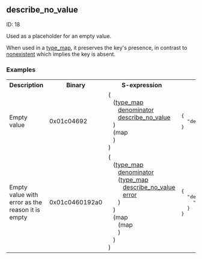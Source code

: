 ## describe_no_value

ID: 18

Used as a placeholder for an empty value.

When used in a [type_map](./type_map.md), it preserves the key's presence, in contrast to [nonexistent](./nonexistent.md) which implies the key is absent.

### Examples

<table><tr><th>Description</th><th>Binary</th><th>S-expression</th><th>Unpacked</th></tr><tr><td>Empty value</td><td>0x01c04692</td><td>(<br>&nbsp;&nbsp;&nbsp;(<a href="./type_map.md">type_map</a> <br>&nbsp;&nbsp;&nbsp;&nbsp;&nbsp;&nbsp;<a href="./denominator.md">denominator</a> <br>&nbsp;&nbsp;&nbsp;&nbsp;&nbsp;&nbsp;<a href="./describe_no_value.md">describe_no_value</a><br>&nbsp;&nbsp;&nbsp;) <br>&nbsp;&nbsp;&nbsp;(map<br>&nbsp;&nbsp;&nbsp;)<br>)</td><td><pre>{
  "denominator": "describe_no_value"
}</pre></td>
<tr><td>Empty value with error as the reason it is empty</td><td>0x01c0460192a0</td><td>(<br>&nbsp;&nbsp;&nbsp;(<a href="./type_map.md">type_map</a> <br>&nbsp;&nbsp;&nbsp;&nbsp;&nbsp;&nbsp;<a href="./denominator.md">denominator</a> <br>&nbsp;&nbsp;&nbsp;&nbsp;&nbsp;&nbsp;(<a href="./type_map.md">type_map</a> <br>&nbsp;&nbsp;&nbsp;&nbsp;&nbsp;&nbsp;&nbsp;&nbsp;&nbsp;<a href="./describe_no_value.md">describe_no_value</a> <br>&nbsp;&nbsp;&nbsp;&nbsp;&nbsp;&nbsp;&nbsp;&nbsp;&nbsp;<a href="./error.md">error</a><br>&nbsp;&nbsp;&nbsp;&nbsp;&nbsp;&nbsp;)<br>&nbsp;&nbsp;&nbsp;) <br>&nbsp;&nbsp;&nbsp;(map <br>&nbsp;&nbsp;&nbsp;&nbsp;&nbsp;&nbsp;(map<br>&nbsp;&nbsp;&nbsp;&nbsp;&nbsp;&nbsp;)<br>&nbsp;&nbsp;&nbsp;)<br>)</td><td><pre>{
  "denominator": {
    "describe_no_value": "error"
  }
}</pre></td></table>